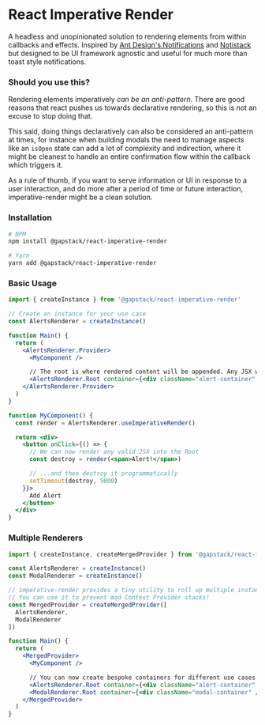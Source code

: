 # React Imperative Render

A headless and unopinionated solution to rendering elements from within callbacks and effects. Inspired by [Ant Design's Notifications](https://ant.design/components/notification/) and [Notistack](https://github.com/iamhosseindhv/notistack) but designed to be UI framework agnostic and useful for much more than toast style notifications.

### Should you use this?


Rendering elements imperatively _can be an anti-pattern_. There are good reasons that react pushes us towards declarative rendering, so this is not an excuse to stop doing that.

This said, doing things declaratively can also be considered an anti-pattern at times, for instance when building modals the need to manage aspects like an `isOpen` state can add a lot of complexity and indirection, where it might be cleanest to handle an entire confirmation flow within the callback which triggers it.

As a rule of thumb, if you want to serve information or UI in response to a user interaction, and do more after a period of time or future interaction, imperative-render might be a clean solution.

### Installation

```sh
# NPM
npm install @gapstack/react-imperative-render

# Yarn
yarn add @gapstack/react-imperative-render
```

### Basic Usage

```jsx
import { createInstance } from '@gapstack/react-imperative-render'

// Create an instance for your use case
const AlertsRenderer = createInstance()

function Main() {
  return (
    <AlertsRenderer.Provider>
      <MyComponent />

      // The root is where rendered content will be appended. Any JSX which can take `children` can be used as the container
      <AlertsRenderer.Root container={<div className="alert-container" />} />
    </AlertsRenderer.Provider>
  )
}

function MyComponent() {
  const render = AlertsRenderer.useImperativeRender()

  return <div>
    <button onClick={() => {
      // We can now render any valid JSX into the Root
      const destroy = render(<span>Alert!</span>)

      // ...and then destroy it programmatically
      setTimeout(destroy, 5000)
    }}>
      Add Alert
    </button>
  </div>
}
```

### Multiple Renderers

```jsx
import { createInstance, createMergedProvider } from '@gapstack/react-imperative-render'

const AlertsRenderer = createInstance()
const ModalRenderer = createInstance()

// imperative-render provides a tiny utility to roll up multiple instances into one Provider component.
// You can use it to prevent mad Context Provider stacks!
const MergedProvider = createMergedProvider([
  AlertsRenderer,
  ModalRenderer
])

function Main() {
  return (
    <MergedProvider>
      <MyComponent />

      // You can now create bespoke containers for different use cases
      <AlertsRenderer.Root container={<div className="alert-container" />} />
      <ModalRenderer.Root container={<div className="modal-container" />} />
    </MergedProvider>
  )
}
```
